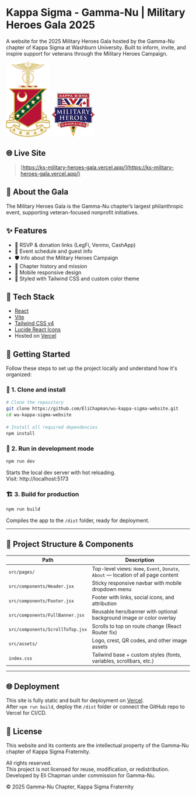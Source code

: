 # Kappa Sigma - Gamma-Nu | Military Heroes Gala 2025

A website for the 2025 Military Heroes Gala hosted by the Gamma-Nu chapter of Kappa Sigma at Washburn University. Built to inform, invite, and inspire support for veterans through the Military Heroes Campaign.

<img src="./public/ks-crest.png" alt="Kappa Sigma Crest" width="120" />
<img src="./public/campaign-crest.png" alt="Military Heroes Campaign Crest" width="120" />


## 🌐 Live Site

> [https://ks-military-heroes-gala.vercel.app/](https://ks-military-heroes-gala.vercel.app/)

## 📌 About the Gala

The Military Heroes Gala is the Gamma-Nu chapter’s largest philanthropic event, supporting veteran-focused nonprofit initiatives.

## ✨ Features

- 🔗 RSVP & donation links (LegFi, Venmo, CashApp)
- 📅 Event schedule and guest info
- 🛡 Info about the Military Heroes Campaign
- 📜 Chapter history and mission
- 📱 Mobile responsive design
- 💅 Styled with Tailwind CSS and custom color theme

## 🧱 Tech Stack

- [React](https://reactjs.org/)
- [Vite](https://vitejs.dev/)
- [Tailwind CSS v4](https://tailwindcss.com/)
- [Lucide React Icons](https://lucide.dev/)
- Hosted on [Vercel](https://vercel.com/)

## 🚀 Getting Started

Follow these steps to set up the project locally and understand how it's organized:

### 🔧 1. Clone and install

```bash
# Clone the repository
git clone https://github.com/EliChapman/wu-kappa-sigma-website.git
cd wu-kappa-sigma-website

# Install all required dependencies
npm install
```

### 🔄 2. Run in development mode

```bash
npm run dev
```

Starts the local dev server with hot reloading.  
Visit: http://localhost:5173

### 🏗 3. Build for production

```bash
npm run build
```

Compiles the app to the `/dist` folder, ready for deployment.

---

## 📁 Project Structure & Components

| Path                           | Description                                                                 |
|--------------------------------|-----------------------------------------------------------------------------|
| `src/pages/`                   | Top-level views: `Home`, `Event`, `Donate`, `About` — location of all page content    |
| `src/components/Header.jsx`   | Sticky responsive navbar with mobile dropdown menu                          |
| `src/components/Footer.jsx`   | Footer with links, social icons, and attribution                           |
| `src/components/FullBanner.jsx` | Reusable hero/banner with optional background image or color overlay       |
| `src/components/ScrollToTop.jsx` | Scrolls to top on route change (React Router fix)                         |
| `src/assets/`                 | Logo, crest, QR codes, and other image assets                              |
| `index.css`                   | Tailwind base + custom styles (fonts, variables, scrollbars, etc.)         |

---

## 🌐 Deployment

This site is fully static and built for deployment on [Vercel](https://vercel.com/).  
After `npm run build`, deploy the `/dist` folder or connect the GitHub repo to Vercel for CI/CD.


## 📜 License

This website and its contents are the intellectual property of the Gamma-Nu chapter of Kappa Sigma Fraternity.

All rights reserved.  
This project is not licensed for reuse, modification, or redistribution.  
Developed by Eli Chapman under commission for Gamma-Nu.

© 2025 Gamma-Nu Chapter, Kappa Sigma Fraternity